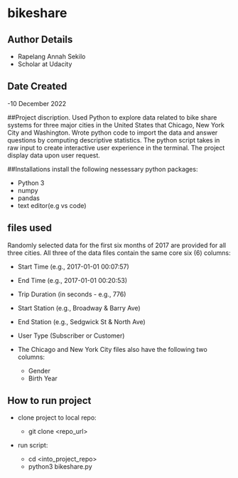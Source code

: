 # bikeshare

## Author Details
- Rapelang Annah Sekilo
- Scholar at Udacity

## Date Created
-10 December 2022

##Project discription.
Used Python to explore data related to bike share systems for three major cities in the United States that Chicago, New York City and Washington. Wrote python code to import the data and answer questions by computing descriptive statistics. The python script takes in raw input to create interactive user experience in the terminal. The project display data upon user request.

##Installations
install the following nessessary python packages:
- Python 3
- numpy
- pandas
- text editor(e.g vs code)

## files used

Randomly selected data for the first six months of 2017 are provided for all three cities. All three of the data files contain the same core six (6) columns:

- Start Time (e.g., 2017-01-01 00:07:57)
- End Time (e.g., 2017-01-01 00:20:53)
- Trip Duration (in seconds - e.g., 776)
- Start Station (e.g., Broadway & Barry Ave)
- End Station (e.g., Sedgwick St & North Ave)
- User Type (Subscriber or Customer)

- The Chicago and New York City files also have the following two columns:
    - Gender
    - Birth Year


## How to run project
- clone project to local repo:
  - git clone <repo_url>

- run script:
  - cd <into_project_repo>
  - python3 bikeshare.py

